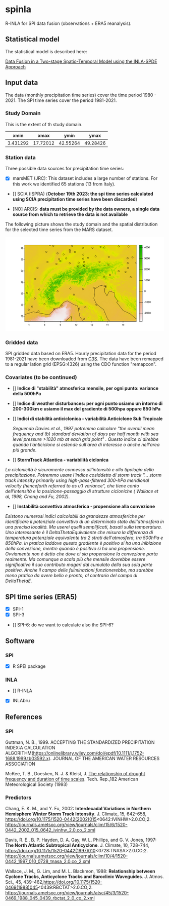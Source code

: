# spinla

R-INLA for SPI data fusion (observations + ERA5 reanalysis). 

## Statistical model

The statistical model is described here:

[Data Fusion in a Two-stage Spatio-Temporal Model using the INLA-SPDE Approach](https://arxiv.org/abs/2207.10027)

## Input data

The data (monthly precipitation time series) cover the time period 1980 - 2021. The SPI time series cover the period 1981-2021.

### Study Domain

This is the extent of th study domain.

| xmin     | xmax     | ymin     | ymax     |
|------    |------    |------    |------    |
| 3.431292 | 17.72012 | 42.55264 | 49.28426 |


### Station data

Three possible data sources for precipitation time series:

- [X] marsMET (JRC): This dataset includes a large number of stations. For this work we identified 65 stations (13 from Italy).

- [] SCIA (ISPRA) (**October 19th 2023: the spi time series calculated using SCIA precipitation time series have been discarded**)
  
- [NO] ARCIS: **data must be provided by the data owners, a single data source from which to retrieve the data is not available**

The following picture shows the study domain and the spatial distribution for the selected time series from the MARS dataset. 

![Study domain](./img/mars/selectedMarsStations.png)


### Gridded data

SPI gridded data based on ERA5. Hourly precipitation data for the period 1981-2021 have been downloaded from [C3S](https://cds.climate.copernicus.eu/cdsapp#!/home). The data have been remapped to a regular latlon grid (EPSG:4326) using the CDO function "remapcon".

### Covariates (to be continued)

- [] **Indice di "stabilità" atmosferica mensile, per ogni punto: variance della 500hPa**

- [] **Indice di weather disturbances: per ogni punto usiamo un intorno di 200-300km e usiamo il max del gradiente di 500hpa oppure 850 hPa**

- [] **Indici di stabilità anticiclonica - variabilità Anticiclone Sub Tropicale**

  *Seguendo Davies et al., 1997 potremmo calcolare "the overall mean frequency and (b) standard deviation of days per half month with sea level pressure >1020 mb at each grid point" . Questo indice ci direbbe quando l'anticiclone si estende sull'area di interesse o anche nell'area più grande.*

- [] **StormTrack Atlantica - variabilità ciclonica**
  
*La ciclonicità è sicuramente connessa all'intensità e alla tipologia della precipitazione. Potremmo usare l'indice cosiddetto di storm track "... storm track intensity primarily using high-pass-filtered 300-hPa meridional velocity (henceforth referred to as υ′) variance", che tiene conto dell'intensità e la posizione-passaggio di strutture cicloniche ( Wallace et al, 1998, Chang and Fu, 2002).*

- [] **Instabilità convettiva atmosferica - propensione alla convezione**
  
*Esistono numerosi indici calcolabili da grandezze atmosferiche per identificare il potenziale convettivo di un determinato stato dell'atmosfera in una precisa località. Ma userei quelli semplificati, basati sulla temperatura. Uno interessante è il DeltaThetaEquivalente che misura la differenza di temperatura potenziale equivalente tra 2 strati dell'atmosfera, tra 500hPa e 850hPa. In pratica laddove questo gradiente è positivo si ha una inibizione della convezione,  mentre quando è positivo si ha una propensione. Ovviamente non è detto che dove ci sia propensione la convezione parta realmente. Ma comunque a scala più che mensile dovrebbe essere significativo il suo contributo magari dal cumulato della sua sola parte positiva.  Anche il campo delle fulminazioni funzionerebbe, ma sarebbe meno pratico da avere bello e pronto, al contrario del campo di DeltaThetaE.*

## SPI time series (ERA5)

- [x] SPI-1
- [x] SPI-3 
- [] SPI-6: do we want to calculate also the SPI-6?

## Software

### SPI

- [x] R SPEI package 

### INLA

- [] R-INLA
- [X] INLAbru

## References

### SPI

Guttman, N. B., 1999. ACCEPTING THE STANDARDIZED PRECIPITATION INDEX:A CALCULATION ALGORITHM(https://onlinelibrary.wiley.com/doi/epdf/10.1111/j.1752-1688.1999.tb03592.x). JOURNAL OF THE AMERICAN WATER RESOURCES ASSOCIATION

McKee, T. B., Doesken, N. J. & Kleist, J. [The relationship of drought frequency and duration of time scales](https://www.droughtmanagement.info/literature/AMS_Relationship_Drought_Frequency_Duration_Time_Scales_1993.pdf). Tech. Rep.,182 American Meteorological Society (1993) 

### Predictors

Chang, E. K. M., and Y. Fu, 2002: **Interdecadal Variations in Northern Hemisphere Winter Storm Track Intensity**. J. Climate, 15, 642–658, https://doi.org/10.1175/1520-0442(2002)015<0642:IVINHW>2.0.CO;2.
https://journals.ametsoc.org/view/journals/clim/15/6/1520-0442_2002_015_0642_ivinhw_2.0.co_2.xml 
 
Davis, R. E., B. P. Hayden, D. A. Gay, W. L. Phillips, and G. V. Jones, 1997: **The North Atlantic Subtropical Anticyclone**. J. Climate, 10, 728–744, https://doi.org/10.1175/1520-0442(1997)010<0728:TNASA>2.0.CO;2. 
https://journals.ametsoc.org/view/journals/clim/10/4/1520-0442_1997_010_0728_tnasa_2.0.co_2.xml 
 
Wallace, J. M., G. Lim, and M. L. Blackmon, 1988: **Relationship between Cyclone Tracks, Anticyclone Tracks and Baroclinic Waveguides**. J. Atmos. Sci., 45, 439–462,https://doi.org/10.1175/1520-0469(1988)045<0439:RBCTAT>2.0.CO;2. 
https://journals.ametsoc.org/view/journals/atsc/45/3/1520-0469_1988_045_0439_rbctat_2_0_co_2.xml




  


